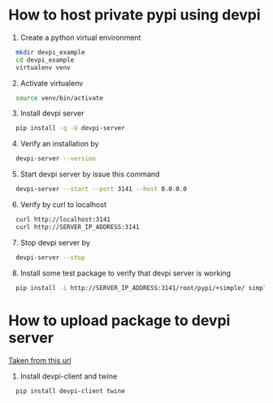 # How to host private pypi using devpi

1.  Create a python virtual environment
```bash
  mkdir devpi_example
  cd devpi_example
  virtualenv venv
```
2.  Activate virtualenv
```bash
  source venv/bin/activate
```
3.  Install devpi server
```bash
  pip install -q -U devpi-server
```
4.  Verify an installation by
```bash
  devpi-server --version
```
5.  Start devpi server by issue this command
```bash
  devpi-server --start --port 3141 --host 0.0.0.0
```
6.  Verify by curl to localhost
```bash
  curl http://localhost:3141
  curl http://SERVER_IP_ADDRESS:3141
```
7.  Stop devpi server by
```bash
  devpi-server --stop
```
8.  Install some test package to verify that devpi server is working
```bash
  pip install -i http://SERVER_IP_ADDRESS:3141/root/pypi/+simple/ simplejson
```

# How to upload package to devpi server

[Taken from this url](https://opensource.com/article/18/7/setting-devpi)

1.  Install devpi-client and twine
```bash
  pip install devpi-client twine
```

